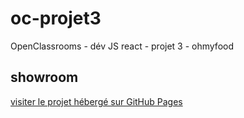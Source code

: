 # oc-projet3
OpenClassrooms - dév JS react - projet 3 - ohmyfood

## showroom
[visiter le projet hébergé sur GitHub Pages](https://sedomu.github.io/oc-projet3/)